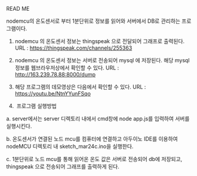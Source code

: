 READ ME 

nodemcu의 온도센서로 부터 1분단위로 정보를 읽어와 서버에서 DB로 관리하는 프로그램이다.

1. nodemcu 의 온도센서 정보는 thingspeak 으로 전달되어 그래프로 출력된다.
URL : https://thingspeak.com/channels/255363

2. nodemcu 의 온도센서 정보는 서버로 전송되어 mysql 에 저장된다. 해당 mysql 정보를 웹브라우저상에서 확인할 수 있다.
URL : http://163.239.78.88:8000/dump

3. 해당 프로그램의 데모영상은 다음에서 확인할 수 있다.
URL :  https://youtu.be/NtnYYunFSqo 

4.  프로그램 실행방법

  a. server에서는 server 디렉토리 내에서 cmd창에 node app.js를 입력하여 서버를 실행시킨다.

  b. 온도센서가 연결된 노드 mcu를 컴퓨터에 연결하고 아두이노 IDE를 이용하여 nodeMCU 디렉토리 내 sketch_mar24c.ino을 실행한다.

  c. 1분단위로 노드 mcu를 통해 읽어온 온도 값은 서버로 전송되어 db에 저장되고, thingspeak 으로 전송되어 그래프를 출력하게 된다.
